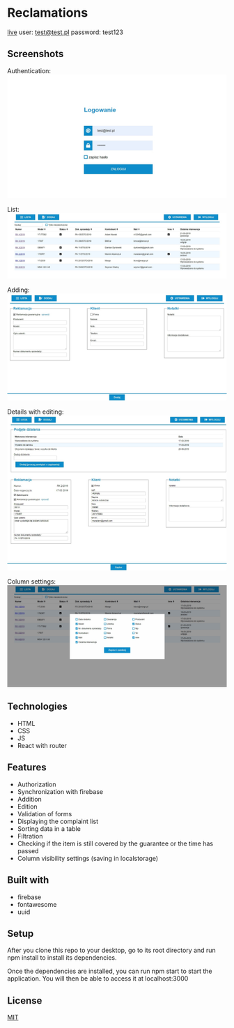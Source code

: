 # Reclamations
[live](mb2-reclamations.netlify.app)
user: test@test.pl
password: test123

## Screenshots
Authentication:
![Authentication](./images/authentication.jpg)

List:
![List](./images/list.jpg)

Adding:
![Adding](./images/adding.jpg)

Details with editing:
![Details and editing](./images/details-editing.jpg)

Column settings:
![Column settings](./images/column-settings.jpg)


## Technologies
* HTML
* CSS
* JS
* React with router

## Features
* Authorization
* Synchronization with firebase
* Addition
* Edition
* Validation of forms
* Displaying the complaint list
* Sorting data in a table
* Filtration
* Checking if the item is still covered by the guarantee or the time has passed
* Column visibility settings (saving in localstorage)

## Built with
* firebase
* fontawesome
* uuid

## Setup
After you clone this repo to your desktop, go to its root directory and run npm install to install its dependencies.

Once the dependencies are installed, you can run npm start to start the application. You will then be able to access it at localhost:3000


## License
[MIT](https://choosealicense.com/licenses/mit/)
